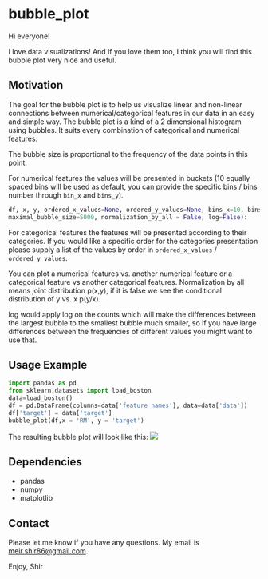# bubble_plot
Hi everyone!

I love data visualizations! And if you love them too, I think you will find this bubble plot very nice and useful.

## Motivation

The goal for the bubble plot is to help us visualize linear and non-linear connections between numerical/categorical features in our data in an easy and simple way.
The bubble plot is a kind of a 2 dimensional histogram using bubbles.
It suits every combination of categorical and numerical features.

The bubble size is proportional to the frequency of the data points in this point.

For numerical features the values will be presented in buckets (10 equally spaced bins will be used as default, you can provide the specific bins / bins number through `bin_x` and `bins_y`).

```python
df, x, y, ordered_x_values=None, ordered_y_values=None, bins_x=10, bins_y=10, fontsize=16, figsize=(15,10), 
maximal_bubble_size=5000, normalization_by_all = False, log=False):
```

For categorical features the features will be presented according to their categories.
If you would like a specific order for the categories presentation please supply a list of the values by order in `ordered_x_values` / `ordered_y_values`.

You can plot a numerical features vs. another numerical feature or a categorical feature vs another categorical features.
Normalization by all means joint distribution p(x,y), if it is false we see the conditional distribution of y vs. x p(y/x).

log would apply log on the counts which will make the differences between the largest bubble to the smallest bubble much smaller, so if you have large differences between the frequencies of different values you might want to use that.


## Usage Example

```python
import pandas as pd                             
from sklearn.datasets import load_boston                            
data=load_boston()                            
df = pd.DataFrame(columns=data['feature_names'], data=data['data'])                            
df['target'] = data['target']                            
bubble_plot(df,x = 'RM', y = 'target')    
```                        

The resulting bubble plot will look like this:
![](https://github.com/shirmeir/bubble_plot/blob/master/bubble_plot.png)
   
   
## Dependencies
  * pandas
  * numpy
  * matplotlib                                   


## Contact

Please let me know if you have any questions. My email is meir.shir86@gmail.com.

Enjoy,
Shir
